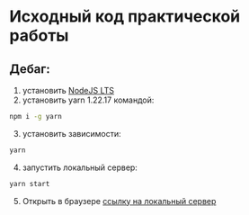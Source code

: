 # Исходный код практической работы

## Дебаг:

1) установить [NodeJS LTS](https://nodejs.org/en/)
2) установить yarn 1.22.17 командой:

```bash
npm i -g yarn
```

3) установить зависимости:

```bash
yarn
```

4) запустить локальный сервер:

```bash
yarn start
```

5) Открыть в браузере [ссылку на локальный сервер](http://localhost:1234)
